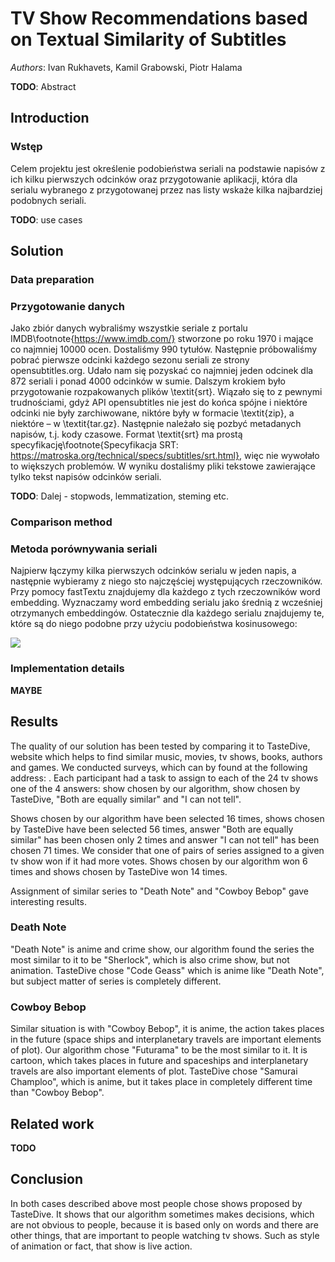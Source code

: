 # TV Show Recommendations based on Textual Similarity of Subtitles
*Authors*: Ivan Rukhavets, Kamil Grabowski, Piotr Halama

**TODO**: Abstract

## Introduction

  ### Wstęp
  Celem projektu jest określenie podobieństwa seriali na podstawie napisów z ich kilku pierwszych odcinków oraz przygotowanie aplikacji, która dla serialu wybranego z przygotowanej przez nas listy wskaże kilka najbardziej podobnych seriali.

**TODO**: use cases

## Solution

### Data preparation
  ### Przygotowanie danych
  Jako zbiór danych wybraliśmy wszystkie seriale z portalu IMDB\footnote{https://www.imdb.com/} stworzone po roku 1970 i mające co najmniej 10000 ocen. Dostaliśmy 990 tytułów. Następnie próbowaliśmy pobrać pierwsze odcinki każdego sezonu seriali ze strony opensubtitles.org. Udało nam się pozyskać co najmniej jeden odcinek dla 872 seriali i ponad 4000 odcinków w sumie. Dalszym krokiem było przygotowanie rozpakowanych plików \textit{srt}. Wiązało się to z pewnymi trudnościami, gdyż API opensubtitles nie jest do końca spójne i niektóre odcinki nie były zarchiwowane, niktóre były w formacie \textit{zip}, a niektóre – w \textit{tar.gz}. Następnie należało się pozbyć metadanych napisów, t.j. kody czasowe. Format \textit{srt} ma prostą specyfikację\footnote{Specyfikacja SRT: https://matroska.org/technical/specs/subtitles/srt.html}, więc nie wywołało to większych problemów. W wyniku dostaliśmy pliki tekstowe zawierające tylko tekst napisów odcinków seriali.
  
**TODO**: Dalej - stopwods, lemmatization, steming etc.

### Comparison method

  ### Metoda porównywania seriali
  Najpierw łączymy kilka pierwszych odcinków serialu w jeden napis, a następnie wybieramy z niego sto najczęściej występujących rzeczowników. Przy pomocy fastTextu znajdujemy dla każdego z tych rzeczowników word embedding. Wyznaczamy word embedding serialu jako średnią z wcześniej otrzymanych embeddingów. Ostatecznie dla każdego serialu znajdujemy te, które są do niego podobne przy użyciu podobieństwa kosinusowego:

![](./imgs/eq1.png)

[comment]: # (\[\frac{\sum_{i=1}^{n}A_i*B_i}{\sqrt{\sum_{i=1}^{n}A_i^2}*\sqrt{\sum_{i=1}^{n}B_i^2}}\])

### Implementation details
**MAYBE**

## Results
The quality of our solution has been tested by comparing it to TasteDive, website which helps to find similar music, movies, tv shows, books, authors and games.
We conducted surveys, which can by found at the following address: [](https://goo.gl/forms/tHUYKyld723O0ptw1).
Each participant had a task to assign to each of the 24 tv shows one of the 4 answers: show chosen by our algorithm, show chosen by TasteDive, "Both are equally similar" and "I can not tell".

Shows chosen by our algorithm have been selected 16 times, shows chosen by TasteDive have been selected 56 times, answer "Both are equally similar" has been chosen only 2 times and answer "I can not tell" has been chosen 71 times.
We consider that one of pairs of series assigned to a given tv show won if it had more votes.
Shows chosen by our algorithm won 6 times and shows chosen by TasteDive won 14 times.

Assignment of similar series to "Death Note" and "Cowboy Bebop" gave interesting results.

### Death Note
"Death Note" is anime and crime show, our algorithm found the series the most similar to it to be "Sherlock", which is also crime show, but not animation.
TasteDive chose "Code Geass" which is anime like "Death Note", but subject matter of series is completely different.

### Cowboy Bebop
Similar situation is with "Cowboy Bebop", it is anime, the action takes places in the future (space ships and interplanetary travels are important elements of plot).
Our algorithm chose "Futurama" to be the most similar to it.
It is cartoon, which takes places in future and spaceships and interplanetary travels are also important elements of plot. TasteDive chose "Samurai Champloo", which is anime, but it takes place in completely different time than "Cowboy Bebop".



## Related work 
**TODO**

## Conclusion
In both cases described above most people chose shows proposed by TasteDive.
It shows that our algorithm sometimes makes decisions, which are not obvious to people, because it is based only on words and there are other things, that are important to people watching tv shows.
Such as style of animation or fact, that show is live action.



